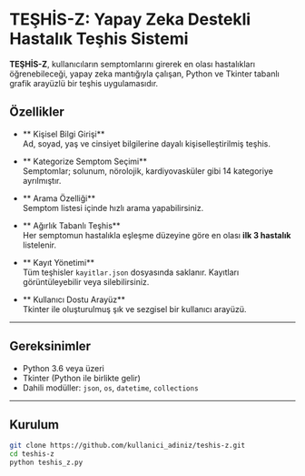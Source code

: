 #  TEŞHİS-Z: Yapay Zeka Destekli Hastalık Teşhis Sistemi

**TEŞHİS-Z**, kullanıcıların semptomlarını girerek en olası hastalıkları öğrenebileceği, yapay zeka mantığıyla çalışan, Python ve Tkinter tabanlı grafik arayüzlü bir teşhis uygulamasıdır.

##  Özellikler

- ** Kişisel Bilgi Girişi**  
  Ad, soyad, yaş ve cinsiyet bilgilerine dayalı kişiselleştirilmiş teşhis.

- ** Kategorize Semptom Seçimi**  
  Semptomlar; solunum, nörolojik, kardiyovasküler gibi 14 kategoriye ayrılmıştır.

- ** Arama Özelliği**  
  Semptom listesi içinde hızlı arama yapabilirsiniz.

- ** Ağırlık Tabanlı Teşhis**  
  Her semptomun hastalıkla eşleşme düzeyine göre en olası **ilk 3 hastalık** listelenir.

- ** Kayıt Yönetimi**  
  Tüm teşhisler `kayitlar.json` dosyasında saklanır. Kayıtları görüntüleyebilir veya silebilirsiniz.

- ** Kullanıcı Dostu Arayüz**  
  Tkinter ile oluşturulmuş şık ve sezgisel bir kullanıcı arayüzü.

---

##  Gereksinimler

- Python 3.6 veya üzeri
- Tkinter (Python ile birlikte gelir)
- Dahili modüller: `json`, `os`, `datetime`, `collections`

--- 

## Kurulum

```bash
git clone https://github.com/kullanici_adiniz/teshis-z.git
cd teshis-z
python teshis_z.py
